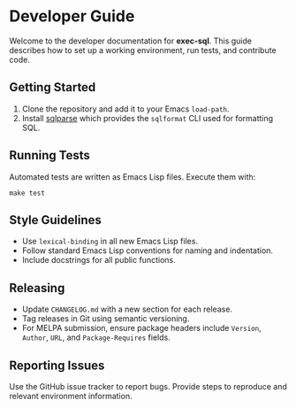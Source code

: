# Developer Guide

Welcome to the developer documentation for **exec-sql**. This guide describes how to set up a working environment, run tests, and contribute code.

## Getting Started
1. Clone the repository and add it to your Emacs `load-path`.
2. Install [sqlparse](https://pypi.org/project/sqlparse/) which provides the `sqlformat` CLI used for formatting SQL.

## Running Tests
Automated tests are written as Emacs Lisp files. Execute them with:

```
make test
```

## Style Guidelines
- Use `lexical-binding` in all new Emacs Lisp files.
- Follow standard Emacs Lisp conventions for naming and indentation.
- Include docstrings for all public functions.

## Releasing
- Update `CHANGELOG.md` with a new section for each release.
- Tag releases in Git using semantic versioning.
- For MELPA submission, ensure package headers include `Version`, `Author`, `URL`, and `Package-Requires` fields.

## Reporting Issues
Use the GitHub issue tracker to report bugs. Provide steps to reproduce and relevant environment information.
